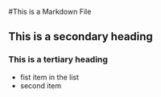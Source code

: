 
#This is a Markdown File

## This is a secondary heading
### This is a tertiary heading

* fist item in the list
* second item
